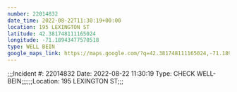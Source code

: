 ```yaml
---
number: 22014832
date_time: 2022-08-22T11:30:19+00:00
location: 195 LEXINGTON ST
latitude: 42.381748111165024
longitude: -71.18943477570518
type: WELL BEIN
google_maps_link: https://maps.google.com/?q=42.381748111165024,-71.18943477570518
---
```


;;;Incident #: 22014832   Date: 2022-08-22 11:30:19   Type: CHECK WELL-BEIN;;;;;;Location: 195 LEXINGTON ST;;;
